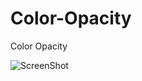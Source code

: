Color-Opacity
=============

Color Opacity


![ScreenShot](https://github.com/BUGCHAIN/Color-Opacity/edit/master/screenshot.jpg)
